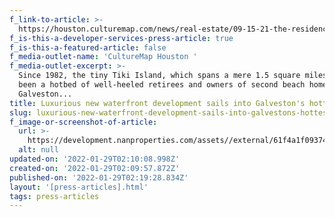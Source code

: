 ```yaml
---
f_link-to-article: >-
  https://houston.culturemap.com/news/real-estate/09-15-21-the-residences-at-tiki-island-galveston-for-sale-nan-properties/
f_is-this-a-developer-services-press-article: true
f_is-this-a-featured-article: false
f_media-outlet-name: 'CultureMap Houston '
f_media-outlet-excerpt: >-
  Since 1982, the tiny Tiki Island, which spans a mere 1.5 square miles, has
  been a hotbed of well-heeled retirees and owners of second beach homes in
  Galveston... 
title: Luxurious new waterfront development sails into Galveston's hottest island
slug: luxurious-new-waterfront-development-sails-into-galvestons-hottest-island-2
f_image-or-screenshot-of-article:
  url: >-
    https://development.nanproperties.com/assets//external/61f4a1f09374c148a126aeee_screen20shot202022-01-2120at2010.05.52%20AM.png
  alt: null
updated-on: '2022-01-29T02:10:08.998Z'
created-on: '2022-01-29T02:09:57.872Z'
published-on: '2022-01-29T02:19:28.834Z'
layout: '[press-articles].html'
tags: press-articles
---
```



